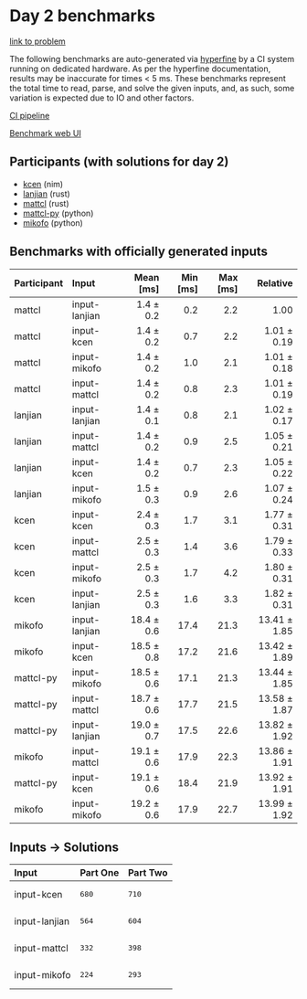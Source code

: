 # Day 2 benchmarks

[link to problem](https://adventofcode.com/2024/day/2)

The following benchmarks are auto-generated via
[hyperfine](https://github.com/sharkdp/hyperfine) by a CI system running on
dedicated hardware. As per the hyperfine documentation, results may be
inaccurate for times < 5 ms. These benchmarks represent the total time to read,
parse, and solve the given inputs, and, as such, some variation is expected due
to IO and other factors.

[CI pipeline](http://ci.papercode.net:8080/teams/main/pipelines/aoc2024)

[Benchmark web UI](https://aoc.ancalagon.black)


## Participants (with solutions for day 2)

- [kcen](https://github.com/kcen/aoc2024) (nim)
- [lanjian](https://github.com/lanjian/aoc-2024) (rust)
- [mattcl](https://github.com/mattcl/aoc2024) (rust)
- [mattcl-py](https://github.com/mattcl/aoc2024-py) (python)
- [mikofo](https://github.com/mikofo/aoc2024) (python)


## Benchmarks with officially generated inputs

| Participant | Input | Mean [ms] | Min [ms] | Max [ms] | Relative |
|:---|:---|---:|---:|---:|---:|
| mattcl | input-lanjian | 1.4 ± 0.2 | 0.2 | 2.2 | 1.00 |
| mattcl | input-kcen | 1.4 ± 0.2 | 0.7 | 2.2 | 1.01 ± 0.19 |
| mattcl | input-mikofo | 1.4 ± 0.2 | 1.0 | 2.1 | 1.01 ± 0.18 |
| mattcl | input-mattcl | 1.4 ± 0.2 | 0.8 | 2.3 | 1.01 ± 0.19 |
| lanjian | input-lanjian | 1.4 ± 0.1 | 0.8 | 2.1 | 1.02 ± 0.17 |
| lanjian | input-mattcl | 1.4 ± 0.2 | 0.9 | 2.5 | 1.05 ± 0.21 |
| lanjian | input-kcen | 1.4 ± 0.2 | 0.7 | 2.3 | 1.05 ± 0.22 |
| lanjian | input-mikofo | 1.5 ± 0.3 | 0.9 | 2.6 | 1.07 ± 0.24 |
| kcen | input-kcen | 2.4 ± 0.3 | 1.7 | 3.1 | 1.77 ± 0.31 |
| kcen | input-mattcl | 2.5 ± 0.3 | 1.4 | 3.6 | 1.79 ± 0.33 |
| kcen | input-mikofo | 2.5 ± 0.3 | 1.7 | 4.2 | 1.80 ± 0.31 |
| kcen | input-lanjian | 2.5 ± 0.3 | 1.6 | 3.3 | 1.82 ± 0.31 |
| mikofo | input-lanjian | 18.4 ± 0.6 | 17.4 | 21.3 | 13.41 ± 1.85 |
| mikofo | input-kcen | 18.5 ± 0.8 | 17.2 | 21.6 | 13.42 ± 1.89 |
| mattcl-py | input-mikofo | 18.5 ± 0.6 | 17.1 | 21.3 | 13.44 ± 1.85 |
| mattcl-py | input-mattcl | 18.7 ± 0.6 | 17.7 | 21.5 | 13.58 ± 1.87 |
| mattcl-py | input-lanjian | 19.0 ± 0.7 | 17.5 | 22.6 | 13.82 ± 1.92 |
| mikofo | input-mattcl | 19.1 ± 0.6 | 17.9 | 22.3 | 13.86 ± 1.91 |
| mattcl-py | input-kcen | 19.1 ± 0.6 | 18.4 | 21.9 | 13.92 ± 1.91 |
| mikofo | input-mikofo | 19.2 ± 0.6 | 17.9 | 22.7 | 13.99 ± 1.92 |


## Inputs -> Solutions

| Input | Part One | Part Two |
|:---|:---|:---|
|input-kcen|<pre>680</pre>|<pre>710</pre>|
|input-lanjian|<pre>564</pre>|<pre>604</pre>|
|input-mattcl|<pre>332</pre>|<pre>398</pre>|
|input-mikofo|<pre>224</pre>|<pre>293</pre>|